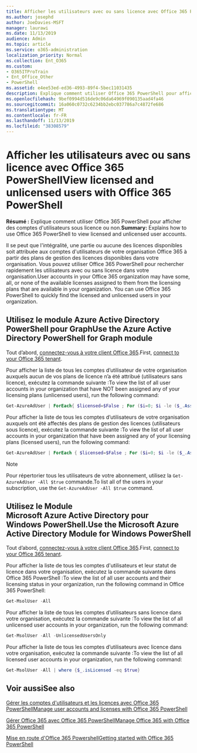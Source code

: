 ```yaml
---
title: Afficher les utilisateurs avec ou sans licence avec Office 365 PowerShell
ms.author: josephd
author: JoeDavies-MSFT
manager: laurawi
ms.date: 11/13/2019
audience: Admin
ms.topic: article
ms.service: o365-administration
localization_priority: Normal
ms.collection: Ent_O365
ms.custom:
- O365ITProTrain
- Ent_Office_Other
- PowerShell
ms.assetid: e4ee53ed-ed36-4993-89f4-5bec11031435
description: Explique comment utiliser Office 365 PowerShell pour afficher des comptes d'utilisateurs sous licence ou non.
ms.openlocfilehash: 9bef0994d516de9c06da64969f090135aad4fa46
ms.sourcegitcommit: 16a060c0732c6234bb2ebc037786a7c4872fe686
ms.translationtype: MT
ms.contentlocale: fr-FR
ms.lasthandoff: 11/13/2019
ms.locfileid: "38308579"
---
```

# <a name="view-licensed-and-unlicensed-users-with-office-365-powershell"></a><span data-ttu-id="3a05d-103">Afficher les utilisateurs avec ou sans licence avec Office 365 PowerShell</span><span class="sxs-lookup"><span data-stu-id="3a05d-103">View licensed and unlicensed users with Office 365 PowerShell</span></span>

<span data-ttu-id="3a05d-104">**Résumé :** Explique comment utiliser Office 365 PowerShell pour afficher des comptes d'utilisateurs sous licence ou non.</span><span class="sxs-lookup"><span data-stu-id="3a05d-104">**Summary:** Explains how to use Office 365 PowerShell to view licensed and unlicensed user accounts.</span></span>
  
<span data-ttu-id="3a05d-p101">Il se peut que l'intégralité, une partie ou aucune des licences disponibles soit attribuée aux comptes d'utilisateurs de votre organisation Office 365 à partir des plans de gestion des licences disponibles dans votre organisation. Vous pouvez utiliser Office 365 PowerShell pour rechercher rapidement les utilisateurs avec ou sans licence dans votre organisation.</span><span class="sxs-lookup"><span data-stu-id="3a05d-p101">User accounts in your Office 365 organization may have some, all, or none of the available licenses assigned to them from the licensing plans that are available in your organization. You can use Office 365 PowerShell to quickly find the licensed and unlicensed users in your organization.</span></span>


## <a name="use-the-azure-active-directory-powershell-for-graph-module"></a><span data-ttu-id="3a05d-107">Utilisez le module Azure Active Directory PowerShell pour Graph</span><span class="sxs-lookup"><span data-stu-id="3a05d-107">Use the Azure Active Directory PowerShell for Graph module</span></span>

<span data-ttu-id="3a05d-108">Tout d’abord, [connectez-vous à votre client Office 365](connect-to-office-365-powershell.md#connect-with-the-azure-active-directory-powershell-for-graph-module).</span><span class="sxs-lookup"><span data-stu-id="3a05d-108">First, [connect to your Office 365 tenant](connect-to-office-365-powershell.md#connect-with-the-azure-active-directory-powershell-for-graph-module).</span></span>
 
<span data-ttu-id="3a05d-109">Pour afficher la liste de tous les comptes d’utilisateur de votre organisation auxquels aucun de vos plans de licence n’a été attribué (utilisateurs sans licence), exécutez la commande suivante :</span><span class="sxs-lookup"><span data-stu-id="3a05d-109">To view the list of all user accounts in your organization that have NOT been assigned any of your licensing plans (unlicensed users), run the following command:</span></span>
  
```powershell
Get-AzureAdUser | ForEach{ $licensed=$False ; For ($i=0; $i -le ($_.AssignedLicenses | Measure).Count ; $i++) { If( [string]::IsNullOrEmpty(  $_.AssignedLicenses[$i].disabledplans ) -ne $True) { $licensed=$true } } ; If( $licensed -eq $false) { Write-Host $_.UserPrincipalName} }
```

<span data-ttu-id="3a05d-110">Pour afficher la liste de tous les comptes d’utilisateurs de votre organisation auxquels ont été affectés des plans de gestion des licences (utilisateurs sous licence), exécutez la commande suivante :</span><span class="sxs-lookup"><span data-stu-id="3a05d-110">To view the list of all user accounts in your organization that have been assigned any of your licensing plans (licensed users), run the following command:</span></span>
  
```powershell
Get-AzureAdUser | ForEach { $licensed=$False ; For ($i=0; $i -le ($_.AssignedLicenses | Measure).Count ; $i++) { If( [string]::IsNullOrEmpty(  $_.AssignedLicenses[$i].disabledplans ) -ne $True) { $licensed=$true } } ; If( $licensed -eq $true) { Write-Host $_.UserPrincipalName} }
```
>[!Note]
><span data-ttu-id="3a05d-111">Pour répertorier tous les utilisateurs de votre abonnement, utilisez la `Get-AzureAdUser -All $true` commande.</span><span class="sxs-lookup"><span data-stu-id="3a05d-111">To list all of the users in your subscription, use the `Get-AzureAdUser -All $true` command.</span></span>
>

## <a name="use-the-microsoft-azure-active-directory-module-for-windows-powershell"></a><span data-ttu-id="3a05d-112">Utilisez le Module Microsoft Azure Active Directory pour Windows PowerShell.</span><span class="sxs-lookup"><span data-stu-id="3a05d-112">Use the Microsoft Azure Active Directory Module for Windows PowerShell</span></span>

<span data-ttu-id="3a05d-113">Tout d’abord, [connectez-vous à votre client Office 365](connect-to-office-365-powershell.md#connect-with-the-microsoft-azure-active-directory-module-for-windows-powershell).</span><span class="sxs-lookup"><span data-stu-id="3a05d-113">First, [connect to your Office 365 tenant](connect-to-office-365-powershell.md#connect-with-the-microsoft-azure-active-directory-module-for-windows-powershell).</span></span>

<span data-ttu-id="3a05d-114">Pour afficher la liste de tous les comptes d'utilisateurs et leur statut de licence dans votre organisation, exécutez la commande suivante dans Office 365 PowerShell :</span><span class="sxs-lookup"><span data-stu-id="3a05d-114">To view the list of all user accounts and their licensing status in your organization, run the following command in Office 365 PowerShell:</span></span>
  
```powershell
Get-MsolUser -All
```

<span data-ttu-id="3a05d-115">Pour afficher la liste de tous les comptes d’utilisateurs sans licence dans votre organisation, exécutez la commande suivante :</span><span class="sxs-lookup"><span data-stu-id="3a05d-115">To view the list of all unlicensed user accounts in your organization, run the following command:</span></span>
  
```powershell
Get-MsolUser -All -UnlicensedUsersOnly
```

<span data-ttu-id="3a05d-116">Pour afficher la liste de tous les comptes d’utilisateurs avec licence dans votre organisation, exécutez la commande suivante :</span><span class="sxs-lookup"><span data-stu-id="3a05d-116">To view the list of all licensed user accounts in your organization, run the following command:</span></span>
  
```powershell
Get-MsolUser -All | where {$_.isLicensed -eq $true}
```

## <a name="see-also"></a><span data-ttu-id="3a05d-117">Voir aussi</span><span class="sxs-lookup"><span data-stu-id="3a05d-117">See also</span></span>

[<span data-ttu-id="3a05d-118">Gérer les comptes d'utilisateurs et les licences avec Office 365 PowerShell</span><span class="sxs-lookup"><span data-stu-id="3a05d-118">Manage user accounts and licenses with Office 365 PowerShell</span></span>](manage-user-accounts-and-licenses-with-office-365-powershell.md)
  
[<span data-ttu-id="3a05d-119">Gérer Office 365 avec Office 365 PowerShell</span><span class="sxs-lookup"><span data-stu-id="3a05d-119">Manage Office 365 with Office 365 PowerShell</span></span>](manage-office-365-with-office-365-powershell.md)
  
[<span data-ttu-id="3a05d-120">Mise en route d'Office 365 Powershell</span><span class="sxs-lookup"><span data-stu-id="3a05d-120">Getting started with Office 365 PowerShell</span></span>](getting-started-with-office-365-powershell.md)
